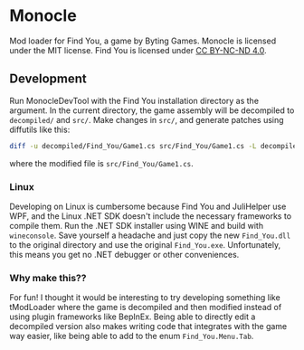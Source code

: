 # Monocle

Mod loader for Find You, a game by Byting Games. Monocle is licensed under the MIT license. Find You is licensed under
[CC BY-NC-ND 4.0](https://creativecommons.org/licenses/by-nc-nd/4.0/deed.en).

## Development

Run MonocleDevTool with the Find You installation directory as the argument. In the current directory, the game assembly
will be decompiled to `decompiled/` and `src/`. Make changes in `src/`, and generate patches using diffutils like this:

```sh
diff -u decompiled/Find_You/Game1.cs src/Find_You/Game1.cs -L decompiled/Find_You/Game1.cs -L src/Find_You/Game1.cs > patches/Find_You/Game1.cs.patch
```

where the modified file is `src/Find_You/Game1.cs`.

### Linux

Developing on Linux is cumbersome because Find You and JuliHelper use WPF, and the Linux .NET SDK doesn't include the
necessary frameworks to compile them. Run the .NET SDK installer using WINE and build with `wineconsole`. Save yourself
a headache and just copy the new `Find_You.dll` to the original directory and use the original `Find_You.exe`.
Unfortunately, this means you get no .NET debugger or other conveniences.

### Why make this??

For fun! I thought it would be interesting to try developing something like tModLoader where the game is decompiled and
then modified instead of using plugin frameworks like BepInEx. Being able to directly edit a decompiled version also
makes writing code that integrates with the game way easier, like being able to add to the enum `Find_You.Menu.Tab`.
